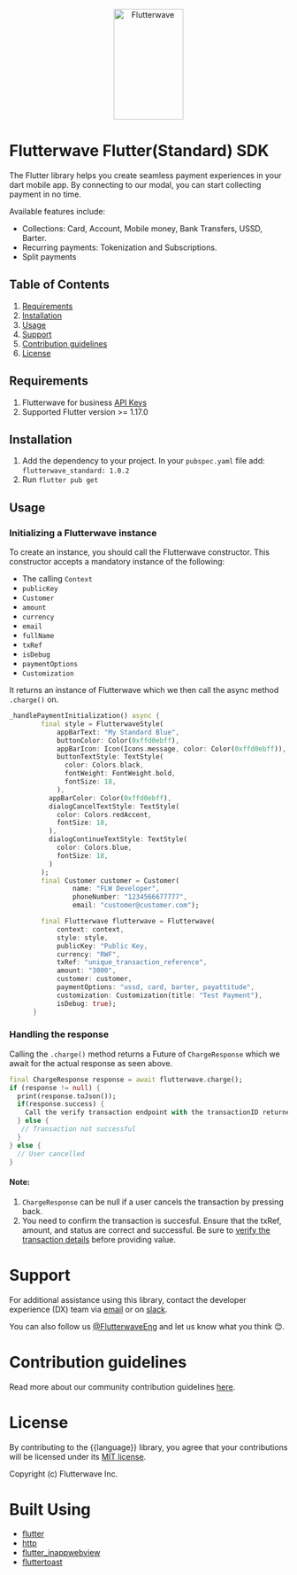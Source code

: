 <p align="center">
    <img title="Flutterwave" height="200" src="https://flutterwave.com/images/logo/full.svg" width="50%"/>
</p>

# Flutterwave Flutter(Standard) SDK

The Flutter library helps you create seamless payment experiences in your dart mobile app. By connecting to our modal, you can start collecting payment in no time.

Available features include:

- Collections: Card, Account, Mobile money, Bank Transfers, USSD, Barter.
- Recurring payments: Tokenization and Subscriptions.
- Split payments

## Table of Contents

1. [Requirements](#requirements)
2. [Installation](#installation)
3. [Usage](#usage)
4. [Support](#support)
5. [Contribution guidelines](#contribution-guidelines)
6. [License](#license)


## Requirements

1. Flutterwave for business [API Keys](https://developer.flutterwave.com/docs/integration-guides/authentication)
2. Supported Flutter version >= 1.17.0

## Installation

1. Add the dependency to your project. In your `pubspec.yaml` file add: `flutterwave_standard: 1.0.2`
2. Run `flutter pub get`

## Usage

### Initializing a Flutterwave instance

To create an instance, you should call the Flutterwave constructor. This constructor accepts a mandatory instance of the following:

- The calling `Context`
-  `publicKey`
-  `Customer`
-  `amount`
-  `currency`
-  `email`
-  `fullName`
-  `txRef`
-  `isDebug`
-  `paymentOptions`
-  `Customization` 

It returns an instance of Flutterwave which we then call the async method `.charge()` on.

```dart
_handlePaymentInitialization() async {
        final style = FlutterwaveStyle(
            appBarText: "My Standard Blue",
            buttonColor: Color(0xffd0ebff),
            appBarIcon: Icon(Icons.message, color: Color(0xffd0ebff)),
            buttonTextStyle: TextStyle(
              color: Colors.black,
              fontWeight: FontWeight.bold,
              fontSize: 18,
            ),
          appBarColor: Color(0xffd0ebff),
          dialogCancelTextStyle: TextStyle(
            color: Colors.redAccent,
            fontSize: 18,
          ),
          dialogContinueTextStyle: TextStyle(
            color: Colors.blue,
            fontSize: 18,
          )
        );
        final Customer customer = Customer(
                name: "FLW Developer",
                phoneNumber: "1234566677777",
                email: "customer@customer.com");

        final Flutterwave flutterwave = Flutterwave(
            context: context,
            style: style,
            publicKey: "Public Key,
            currency: "RWF",
            txRef: "unique_transaction_reference",
            amount: "3000",
            customer: customer,
            paymentOptions: "ussd, card, barter, payattitude",
            customization: Customization(title: "Test Payment"),
            isDebug: true);
      }
```


### Handling the response

Calling the `.charge()` method returns a Future of `ChargeResponse` which we await for the actual response as seen above.
 
 ```dart
 final ChargeResponse response = await flutterwave.charge();
 if (response != null) {
   print(response.toJson());
   if(response.success) {
     Call the verify transaction endpoint with the transactionID returned in `response.transactionId` to verify transaction before offering value to customer
   } else {
    // Transaction not successful
   }
 } else {
   // User cancelled
 }
```

#### Note:
 1. `ChargeResponse` can be null if a user cancels the transaction by pressing back.
 2. You need to confirm the transaction is succesful. Ensure that the txRef, amount, and status are correct and successful. Be sure to [verify the transaction details](https://developer.flutterwave.com/docs/verifications/transaction) before providing value.

# Support

For additional assistance using this library, contact the developer experience (DX) team via [email](mailto:developers@flutterwavego.com) or on [slack](https://bit.ly/34Vkzcg). 

You can also follow us [@FlutterwaveEng](https://twitter.com/FlutterwaveEng) and let us know what you think 😊.

# Contribution guidelines

Read more about our community contribution guidelines [here](/CONTRIBUTING.md).

# License

By contributing to the {{language}} library, you agree that your contributions will be licensed under its [MIT license](/LICENSE).

Copyright (c) Flutterwave Inc.


# Built Using
- [flutter](https://flutter.dev/)
- [http](https://pub.dev/packages/http)
- [flutter_inappwebview](https://pub.dev/packages/flutter_inappwebview)
- [fluttertoast](https://pub.dev/packages/fluttertoast)

